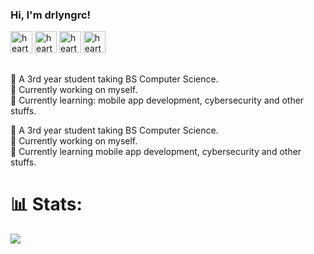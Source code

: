 ### Hi, I'm drlyngrc!

<img src="https://github.com/user-attachments/assets/4841f360-47bc-46bd-beaf-6e8840e562d4" alt="heart" width="35" height="35">
<img src="https://github.com/user-attachments/assets/c665d5b3-1047-4f62-ad67-796d79995e08" alt="heart" width="35" height="35">
<img src="https://github.com/user-attachments/assets/2697c7b5-9ca5-4ac4-aef6-c4f388589ba1" alt="heart" width="35" height="35">
<img src="https://github.com/user-attachments/assets/90102809-85b4-4ec7-a55f-9c16c56a4ac8" alt="heart" width="35" height="35">

##
  💜 A 3rd year student taking BS Computer Science.  
  🔭 Currently working on myself.  
  🌱 Currently learning: mobile app development, cybersecurity and other stuffs.



💜 A 3rd year student taking BS Computer Science.<br>🔭 Currently working on myself.<br>🌱 Currently learning mobile app development, cybersecurity and other stuffs.


# 📊 Stats:
<!--![](https://github-readme-stats.vercel.app/api?username=drlyngrc&theme=midnight-purple&hide_border=true&include_all_commits=false&count_private=false)<br/>
![](https://github-readme-streak-stats.herokuapp.com/?user=drlyngrc&theme=midnight-purple&hide_border=true)<br/> -->
![](https://github-readme-stats.vercel.app/api/top-langs/?username=drlyngrc&theme=midnight-purple&hide_border=true&include_all_commits=false&count_private=false&layout=compact)

<!--
---
[![](https://visitcount.itsvg.in/api?id=drlyngrc&icon=7&color=11)](https://visitcount.itsvg.in)

 Proudly created with GPRM ( https://gprm.itsvg.in ) -->


<!--

- 🔭 I’m currently working on myself.
- 🌱 I’m currently learning app development.
- 👯 I’m looking to collaborate on ...
- 🤔 I’m looking for help with ...
- 💬 Ask me about ...
- 📫 How to reach me: ...
- 😄 Pronouns: ...
- ⚡ Fun fact: ...
-->
